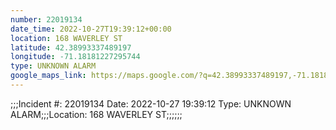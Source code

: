 ```yaml
---
number: 22019134
date_time: 2022-10-27T19:39:12+00:00
location: 168 WAVERLEY ST
latitude: 42.38993337489197
longitude: -71.18181227295744
type: UNKNOWN ALARM
google_maps_link: https://maps.google.com/?q=42.38993337489197,-71.18181227295744
---
```


;;;Incident #: 22019134  Date: 2022-10-27 19:39:12   Type: UNKNOWN ALARM;;;Location: 168 WAVERLEY ST;;;;;;
